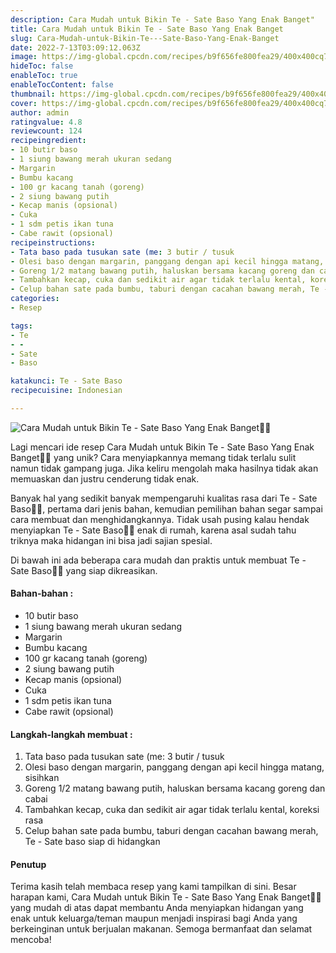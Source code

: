 ```yaml
---
description: Cara Mudah untuk Bikin Te - Sate Baso Yang Enak Banget"
title: Cara Mudah untuk Bikin Te - Sate Baso Yang Enak Banget
slug: Cara-Mudah-untuk-Bikin-Te---Sate-Baso-Yang-Enak-Banget
date: 2022-7-13T03:09:12.063Z
image: https://img-global.cpcdn.com/recipes/b9f656fe800fea29/400x400cq70/photo.jpg
hideToc: false
enableToc: true
enableTocContent: false
thumbnail: https://img-global.cpcdn.com/recipes/b9f656fe800fea29/400x400cq70/photo.jpg
cover: https://img-global.cpcdn.com/recipes/b9f656fe800fea29/400x400cq70/photo.jpg
author: admin
ratingvalue: 4.8
reviewcount: 124
recipeingredient:
- 10 butir baso
- 1 siung bawang merah ukuran sedang
- Margarin
- Bumbu kacang
- 100 gr kacang tanah (goreng)
- 2 siung bawang putih
- Kecap manis (opsional)
- Cuka
- 1 sdm petis ikan tuna
- Cabe rawit (opsional)
recipeinstructions:
- Tata baso pada tusukan sate (me: 3 butir / tusuk
- Olesi baso dengan margarin, panggang dengan api kecil hingga matang, sisihkan
- Goreng 1/2 matang bawang putih, haluskan bersama kacang goreng dan cabai
- Tambahkan kecap, cuka dan sedikit air agar tidak terlalu kental, koreksi rasa
- Celup bahan sate pada bumbu, taburi dengan cacahan bawang merah, Te - Sate baso siap di hidangkan
categories:
- Resep

tags:
- Te
- -
- Sate
- Baso

katakunci: Te - Sate Baso
recipecuisine: Indonesian

---
```


![Cara Mudah untuk Bikin Te - Sate Baso Yang Enak Banget👩‍🍳](https://img-global.cpcdn.com/recipes/b9f656fe800fea29/400x400cq70/photo.jpg)

Lagi mencari ide resep Cara Mudah untuk Bikin Te - Sate Baso Yang Enak Banget👩‍🍳 yang unik? Cara menyiapkannya memang tidak terlalu sulit namun tidak gampang juga. Jika keliru mengolah maka hasilnya tidak akan memuaskan dan justru cenderung tidak enak.

Banyak hal yang sedikit banyak mempengaruhi kualitas rasa dari Te - Sate Baso👩‍🍳, pertama dari jenis bahan, kemudian pemilihan bahan segar sampai cara membuat dan menghidangkannya. Tidak usah pusing kalau hendak menyiapkan Te - Sate Baso👩‍🍳 enak di rumah, karena asal sudah tahu triknya maka hidangan ini bisa jadi sajian spesial.

Di bawah ini ada beberapa cara mudah dan praktis untuk membuat Te - Sate Baso👩‍🍳 yang siap dikreasikan.

<!--inarticleads1-->

#### Bahan-bahan :

- 10 butir baso
- 1 siung bawang merah ukuran sedang
- Margarin
- Bumbu kacang
- 100 gr kacang tanah (goreng)
- 2 siung bawang putih
- Kecap manis (opsional)
- Cuka
- 1 sdm petis ikan tuna
- Cabe rawit (opsional)

<!--inarticleads2-->

#### Langkah-langkah membuat :

1. Tata baso pada tusukan sate (me: 3 butir / tusuk
1. Olesi baso dengan margarin, panggang dengan api kecil hingga matang, sisihkan
1. Goreng 1/2 matang bawang putih, haluskan bersama kacang goreng dan cabai
1. Tambahkan kecap, cuka dan sedikit air agar tidak terlalu kental, koreksi rasa
1. Celup bahan sate pada bumbu, taburi dengan cacahan bawang merah, Te - Sate baso siap di hidangkan

#### Penutup

Terima kasih telah membaca resep yang kami tampilkan di sini. Besar harapan kami, Cara Mudah untuk Bikin Te - Sate Baso Yang Enak Banget👩‍🍳 yang mudah di atas dapat membantu Anda menyiapkan hidangan yang enak untuk keluarga/teman maupun menjadi inspirasi bagi Anda yang berkeinginan untuk berjualan makanan. Semoga bermanfaat dan selamat mencoba!